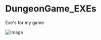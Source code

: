 # DungeonGame_EXEs
Exe's for my game

![image](https://user-images.githubusercontent.com/86727205/197656976-20138255-81fe-46fb-8fbd-1c826e260572.png)

